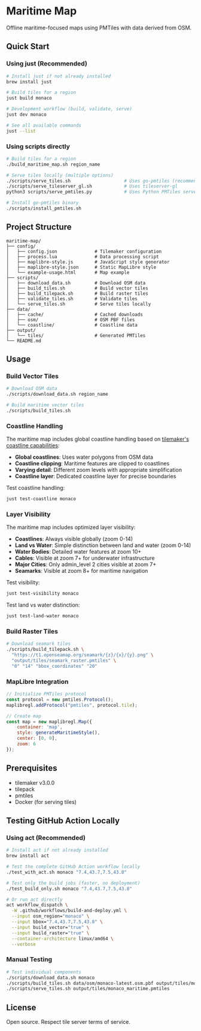 # Maritime Map

Offline maritime-focused maps using PMTiles with data derived from OSM.

## Quick Start

### Using just (Recommended)
```bash
# Install just if not already installed
brew install just

# Build tiles for a region
just build monaco

# Development workflow (build, validate, serve)
just dev monaco

# See all available commands
just --list
```

### Using scripts directly
```bash
# Build tiles for a region
./build_maritime_map.sh region_name

# Serve tiles locally (multiple options)
./scripts/serve_tiles.sh                    # Uses go-pmtiles (recommended)
./scripts/serve_tileserver_gl.sh            # Uses tileserver-gl
python3 scripts/serve_pmtiles.py            # Uses Python PMTiles server

# Install go-pmtiles binary
./scripts/install_pmtiles.sh
```

## Project Structure

```
maritime-map/
├── config/
│   ├── config.json              # Tilemaker configuration
│   ├── process.lua              # Data processing script
│   ├── maplibre-style.js        # JavaScript style generator
│   ├── maplibre-style.json      # Static MapLibre style
│   └── example-usage.html       # Map example
├── scripts/
│   ├── download_data.sh         # Download OSM data
│   ├── build_tiles.sh           # Build vector tiles
│   ├── build_tilepack.sh        # Build raster tiles
│   ├── validate_tiles.sh        # Validate tiles
│   └── serve_tiles.sh           # Serve tiles locally
├── data/
│   ├── cache/                   # Cached downloads
│   ├── osm/                     # OSM PBF files
│   └── coastline/               # Coastline data
├── output/
│   └── tiles/                   # Generated PMTiles
└── README.md
```

## Usage

### Build Vector Tiles

```bash
# Download OSM data
./scripts/download_data.sh region_name

# Build maritime vector tiles
./scripts/build_tiles.sh
```

### Coastline Handling

The maritime map includes global coastline handling based on [tilemaker's coastline capabilities](https://github.com/systemed/tilemaker/blob/master/docs/RUNNING.md#creating-a-map-with-varying-detail):

- **Global coastlines**: Uses water polygons from OSM data
- **Coastline clipping**: Maritime features are clipped to coastlines
- **Varying detail**: Different zoom levels with appropriate simplification
- **Coastline layer**: Dedicated coastline layer for precise boundaries

Test coastline handling:
```bash
just test-coastline monaco
```

### Layer Visibility

The maritime map includes optimized layer visibility:

- **Coastlines**: Always visible globally (zoom 0-14)
- **Land vs Water**: Simple distinction between land and water (zoom 0-14)
- **Water Bodies**: Detailed water features at zoom 10+
- **Cables**: Visible at zoom 7+ for underwater infrastructure
- **Major Cities**: Only admin_level 2 cities visible at zoom 7+
- **Seamarks**: Visible at zoom 8+ for maritime navigation

Test visibility:
```bash
just test-visibility monaco
```

Test land vs water distinction:
```bash
just test-land-water monaco
```

### Build Raster Tiles

```bash
# Download seamark tiles
./scripts/build_tilepack.sh \
  "https://t1.openseamap.org/seamark/{z}/{x}/{y}.png" \
  "output/tiles/seamark_raster.pmtiles" \
  "0" "14" "bbox_coordinates" "20"
```

### MapLibre Integration

```javascript
// Initialize PMTiles protocol
const protocol = new pmtiles.Protocol();
maplibregl.addProtocol("pmtiles", protocol.tile);

// Create map
const map = new maplibregl.Map({
    container: 'map',
    style: generateMaritimeStyle(),
    center: [0, 0],
    zoom: 6
});
```

## Prerequisites

- tilemaker v3.0.0
- tilepack
- pmtiles
- Docker (for serving tiles)

## Testing GitHub Action Locally

### Using act (Recommended)
```bash
# Install act if not already installed
brew install act

# Test the complete GitHub Action workflow locally
./test_with_act.sh monaco "7.4,43.7,7.5,43.8"

# Test only the build jobs (faster, no deployment)
./test_build_only.sh monaco "7.4,43.7,7.5,43.8"

# Or run act directly
act workflow_dispatch \
  -W .github/workflows/build-and-deploy.yml \
  --input osm_region="monaco" \
  --input bbox="7.4,43.7,7.5,43.8" \
  --input build_vector="true" \
  --input build_raster="true" \
  --container-architecture linux/amd64 \
  --verbose
```

### Manual Testing
```bash
# Test individual components
./scripts/download_data.sh monaco
./scripts/build_tiles.sh data/osm/monaco-latest.osm.pbf output/tiles/monaco_maritime.pmtiles
./scripts/serve_tiles.sh output/tiles/monaco_maritime.pmtiles
```

## License

Open source. Respect tile server terms of service.

